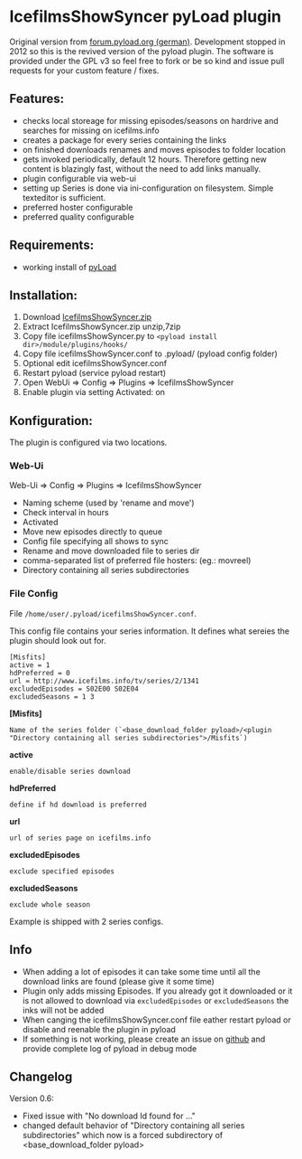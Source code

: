 # IcefilmsShowSyncer pyLoad plugin

Original version from [forum.pyload.org (german)](http://forum.pyload.org/viewtopic.php?f=9&t=1192 "forum.pyload.org German Thread"). 
Development stopped in 2012 so this is the revived version of the pyload plugin. 
The software is provided under the GPL v3 so feel free to fork or be so kind and issue pull requests for your custom feature / fixes. 

## Features:

*   checks local storeage for missing episodes/seasons on hardrive and searches for missing on icefilms.info
*   creates a package for every series containing the links
*   on finished downloads renames and moves episodes to folder location
*   gets invoked periodically, default 12 hours. Therefore getting new content is blazingly fast, without the need to add links manually.
*   plugin configurable via web-ui
*   setting up Series is done via ini-configuration on filesystem. Simple texteditor is sufficient.
*   preferred hoster configurable
*   preferred quality configurable

## Requirements:
*  working install of [pyLoad](http://pyload.org/)

## Installation:
1. Download [IcefilmsShowSyncer.zip](https://github.com/t4skforce/IcefilmsShowSyncer/archive/master.zip) 
2. Extract IcefilmsShowSyncer.zip unzip,7zip
3. Copy file icefilmsShowSyncer.py to `<pyload install dir>/module/plugins/hooks/`
4. Copy file icefilmsShowSyncer.conf to .pyload/ (pyload config folder)
5. Optional edit icefilmsShowSyncer.conf
6. Restart pyload (service pyload restart)
7. Open WebUi => Config => Plugins => IcefilmsShowSyncer
8. Enable plugin via setting Activated: on

## Konfiguration:
The plugin is configured via two locations.


###  Web-Ui

Web-Ui => Config => Plugins => IcefilmsShowSyncer

*   Naming scheme (used by 'rename and move')
*   Check interval in hours
*   Activated
*   Move new episodes directly to queue
*   Config file specifying all shows to sync
*   Rename and move downloaded file to series dir
*   comma-separated list of preferred file hosters: (eg.: movreel)
*   Directory containing all series subdirectories

###  File Config
File `/home/user/.pyload/icefilmsShowSyncer.conf`.

This config file contains your series information. It defines what sereies the plugin should look out for.

```
[Misfits]
active = 1
hdPreferred = 0
url = http://www.icefilms.info/tv/series/2/1341
excludedEpisodes = S02E00 S02E04
excludedSeasons = 1 3
```

**[Misfits]**

	Name of the series folder (`<base_download_folder pyload>/<plugin "Directory containing all series subdirectories">/Misfits`)
	
**active**

	enable/disable series download
	  
	  
**hdPreferred**

	define if hd download is preferred
	
	
**url** 

	url of series page on icefilms.info
	
	
**excludedEpisodes** 

	exclude specified episodes
	
	
**excludedSeasons** 

	exclude whole season


Example is shipped with 2 series configs.

## Info

*  When adding a lot of episodes it can take some time until all the download links are found (please give it some time)
*  Plugin only adds missing Episodes. If you already got it downloaded or it is not allowed to download via `excludedEpisodes` or `excludedSeasons` the inks will not be added
*  When canging the icefilmsShowSyncer.conf file eather restart pyload or disable and reenable the plugin in pyload 
*  If something is not working, please create an issue on [github](https://github.com/t4skforce/IcefilmsShowSyncer/issues "Issues") and provide complete log of pyload in debug mode

## Changelog

Version 0.6:
   *   Fixed issue with "No download Id found for ..."
   *   changed default behavior of "Directory containing all series subdirectories" which now is a forced subdirectory of <base_download_folder pyload>